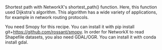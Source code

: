 Shortest path with NetworkX's shortest_path() function. Here, this function used Dijkstra's algorithm. This algorithm has a wide variety of applications, for example in network routing protocols.

You need Smopy for this recipe. You can install it with pip install git+https://github.com/rossant/smopy. In order for NetworkX to read Shapefile datasets, you also need GDAL/OGR. You can install it with conda install gdal.